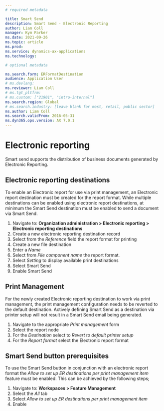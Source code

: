 ```yaml
---
# required metadata

title: Smart Send
description: Smart Send - Electronic Reporting
author: Liam Coll
manager: Kym Parker
ms.date: 2021-09-26
ms.topic: article
ms.prod: 
ms.service: dynamics-ax-applications
ms.technology: 

# optional metadata

ms.search.form: ERFormatDestination
audience: Application User
# ms.devlang: 
ms.reviewer: Liam Coll
# ms.tgt_pltfrm: 
# ms.custom: ["21901", "intro-internal"]
ms.search.region: Global
# ms.search.industry: [leave blank for most, retail, public sector]
ms.author: Liam Coll
ms.search.validFrom: 2016-05-31
ms.dyn365.ops.version: AX 7.0.1
---
```


# Electronic reporting
Smart send supports the distribution of business documents generated by Electronic Reporting. 

## Electronic reporting destinations
To enable an Electronic report for use via print management, an Electronic report destination must be created for the report format. While multiple destinations can be enabled using electronic report destinations, at minimum the Smart Send destination must be enabled to send a document via Smart Send.

1. Navigate to: **Organization administration > Electronic reporting > Electronic reporting destinations**
2. Create a new electronic reporting destination record
3. Select from the *Reference* field the report format for printing
4. Create a new file destination
5. Enter a *Name*
6. Select from *File component name* the report format.
7. Select *Setting* to display available print destinations
8. Select Smart Send
9. Enable Smart Send 

## Print Management
For the newly created Electronic reporting destination to work via print management, the print management configuration needs to be reverted to the default destination. Actively defining Smart Send as a destination via printer setup will not result in a Smart Send email being generated.

1. Navigate to the appropriate *Print management* form
2. Select the report node
3. For the *Destination* select to *Revert to default printer setup*
4. For the *Report format* select the Electronic report format

## Smart Send button prerequisites
To use the Smart Send button in conjunction with an electronic report format the *Allow to set up ER destinations per print management item* feature must be enabled. This can be achieved by the following steps;

1. Navigate to: **Workspaces > Feature Management**
2. Select the *All* tab
3. Select *Allow to set up ER destinations per print management item*
4. Enable



